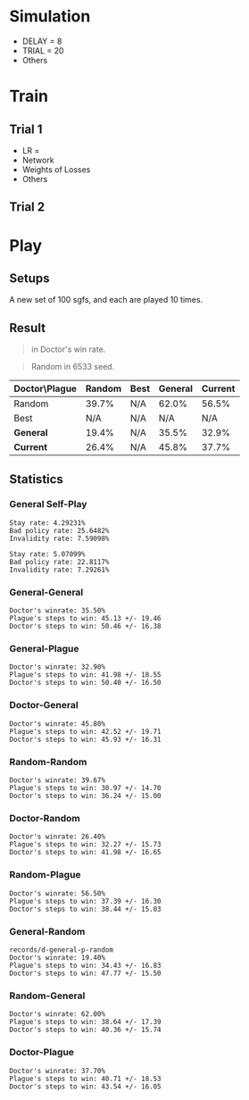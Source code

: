
# Simulation

* DELAY = 8
* TRIAL = 20
* Others

# Train

## Trial 1
* LR =
* Network
* Weights of Losses
* Others

## Trial 2

# Play

## Setups

A new set of 100 sgfs, and each are played 10 times.

## Result

> in Doctor's win rate.

> Random in 6533 seed.

| Doctor\Plague |   Random    | Best | **General** | **Current** |
| ------------- | ----------- | ---- | ----------- | ----------- |
| Random        | 39.7%       | N/A  | 62.0%       | 56.5%       |
| Best          | N/A         | N/A  | N/A         | N/A         |
| **General**   | 19.4%       | N/A  | 35.5%       | 32.9%       |
| **Current**   | 26.4%       | N/A  | 45.8%       | 37.7%       |

## Statistics

### General Self-Play
```
Stay rate: 4.29231%
Bad policy rate: 25.6482%
Invalidity rate: 7.59098%

Stay rate: 5.07099%
Bad policy rate: 22.8117%
Invalidity rate: 7.29261%
```

### General-General
```
Doctor's winrate: 35.50%
Plague's steps to win: 45.13 +/- 19.46
Doctor's steps to win: 50.46 +/- 16.38
```

### General-Plague
```
Doctor's winrate: 32.90%
Plague's steps to win: 41.98 +/- 18.55
Doctor's steps to win: 50.40 +/- 16.50
```

### Doctor-General
```
Doctor's winrate: 45.80%
Plague's steps to win: 42.52 +/- 19.71
Doctor's steps to win: 45.93 +/- 16.31
```

### Random-Random
```
Doctor's winrate: 39.67%
Plague's steps to win: 30.97 +/- 14.70
Doctor's steps to win: 36.24 +/- 15.00
```

### Doctor-Random
```
Doctor's winrate: 26.40%
Plague's steps to win: 32.27 +/- 15.73
Doctor's steps to win: 41.98 +/- 16.65
```

### Random-Plague
```
Doctor's winrate: 56.50%
Plague's steps to win: 37.39 +/- 16.30
Doctor's steps to win: 38.44 +/- 15.03
```

### General-Random
```
records/d-general-p-random
Doctor's winrate: 19.40%
Plague's steps to win: 34.43 +/- 16.83
Doctor's steps to win: 47.77 +/- 15.50
```

### Random-General
```
Doctor's winrate: 62.00%
Plague's steps to win: 38.64 +/- 17.39
Doctor's steps to win: 40.36 +/- 15.74
```

### Doctor-Plague
```
Doctor's winrate: 37.70%
Plague's steps to win: 40.71 +/- 18.53
Doctor's steps to win: 43.54 +/- 16.05
```
